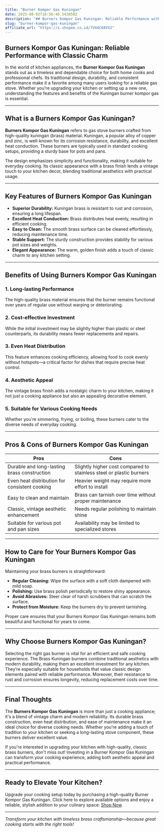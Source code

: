 ```yaml
---
title: "Burner Kompor Gas Kuningan"
date: 2025-08-02T16:56:46.543858Z
description: "## Burners Kompor Gas Kuningan: Reliable Performance with Classic Charm..."
slug: "burner-kompor-gas-kuningan"
affiliate_url: "https://s.shopee.co.id/7V44C68VX2"
---
```

## Burners Kompor Gas Kuningan: Reliable Performance with Classic Charm

In the world of kitchen appliances, the **Burner Kompor Gas Kuningan** stands out as a timeless and dependable choice for both home cooks and professional chefs. Its traditional design, durability, and consistent performance make it a favorite among many users looking for a reliable gas stove. Whether you're upgrading your kitchen or setting up a new one, understanding the features and benefits of the Kuningan burner kompor gas is essential.

---

## What is a Burners Kompor Gas Kuningan?

**Burners Kompor Gas Kuningan** refers to gas stove burners crafted from high-quality kuningan (brass) material. Kuningan, a popular alloy of copper and zinc, is well-known for its corrosion resistance, durability, and excellent heat conduction. These burners are typically used in standard cooking setups, providing a sturdy base for pots and pans.

The design emphasizes simplicity and functionality, making it suitable for everyday cooking. Its classic appearance with a brass finish lends a vintage touch to your kitchen decor, blending traditional aesthetics with practical usage.

---

## Key Features of Burners Kompor Gas Kuningan

- **Superior Durability:** Kuningan brass is resistant to rust and corrosion, ensuring a long lifespan.  
- **Excellent Heat Conduction:** Brass distributes heat evenly, resulting in efficient cooking.  
- **Easy to Clean:** The smooth brass surface can be cleaned effortlessly, reducing maintenance time.  
- **Stable Support:** The sturdy construction provides stability for various pot sizes and weights.  
- **Elegant Appearance:** The warm, golden finish adds a touch of classic charm to any kitchen setting.  

---

## Benefits of Using Burners Kompor Gas Kuningan

### 1. Long-lasting Performance  
The high-quality brass material ensures that the burner remains functional over years of regular use without warping or deteriorating.

### 2. Cost-effective Investment  
While the initial investment may be slightly higher than plastic or steel counterparts, its durability means fewer replacements and repairs.

### 3. Even Heat Distribution  
This feature enhances cooking efficiency, allowing food to cook evenly without hotspots—a critical factor for dishes that require precise heat control.

### 4. Aesthetic Appeal  
The vintage brass finish adds a nostalgic charm to your kitchen, making it not just a cooking appliance but also an appealing decorative element.

### 5. Suitable for Various Cooking Needs  
Whether you're simmering, frying, or boiling, these burners cater to the diverse needs of everyday cooking.

---

## Pros & Cons of Burners Kompor Gas Kuningan

| **Pros**                                         | **Cons**                                               |
|--------------------------------------------------|--------------------------------------------------------|
| Durable and long-lasting brass construction    | Slightly higher cost compared to stainless steel or plastic burners |
| Even heat distribution for consistent cooking | Heavier weight may require more effort to install      |
| Easy to clean and maintain                     | Brass can tarnish over time without proper maintenance |
| Classic, vintage aesthetic enhancement         | Needs regular polishing to maintain shine            |
| Suitable for various pot and pan sizes         | Availability may be limited to specialized stores    |

---

## How to Care for Your Burners Kompor Gas Kuningan

Maintaining your brass burners is straightforward:

- **Regular Cleaning:** Wipe the surface with a soft cloth dampened with mild soap.  
- **Polishing:** Use brass polish periodically to restore shiny appearance.  
- **Avoid Abrasives:** Steer clear of harsh scrubbers that can scratch the surface.  
- **Protect from Moisture:** Keep the burners dry to prevent tarnishing.  

Proper care ensures that your Burners Kompor Gas Kuningan remains both beautiful and functional for years to come.

---

## Why Choose Burners Kompor Gas Kuningan?

Selecting the right gas burner is vital for an efficient and safe cooking experience. The Brass Kuningan burners combine traditional aesthetics with modern durability, making them an excellent investment for any kitchen. They’re especially suitable for households that value classic design elements paired with reliable performance. Moreover, their resistance to rust and corrosion ensures longevity, reducing replacement costs over time.

---

## Final Thoughts

The **Burners Kompor Gas Kuningan** is more than just a cooking appliance; it's a blend of vintage charm and modern reliability. Its durable brass construction, even heat distribution, and ease of maintenance make it an ideal choice for diverse cooking needs. Whether you're adding a touch of tradition to your kitchen or seeking a long-lasting stove component, these burners deliver excellent value.

If you're interested in upgrading your kitchen with high-quality, classic brass burners, don't miss out! Investing in a Burner Kompor Gas Kuningan can transform your cooking experience, adding both aesthetic appeal and practical performance.

---

## Ready to Elevate Your Kitchen?

Upgrade your cooking setup today by purchasing a high-quality Burner Kompor Gas Kuningan. Click here to explore available options and enjoy a reliable, stylish addition to your culinary space: [Shop Now](https://s.shopee.co.id/7V44C68VX2).

---

*Transform your kitchen with timeless brass craftsmanship—because great cooking starts with the right tools!*